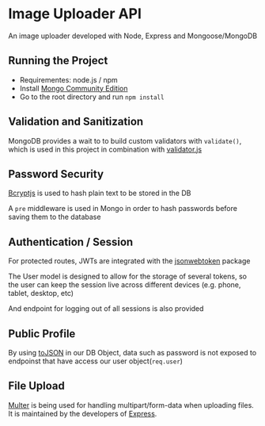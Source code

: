 # Image Uploader API

An image uploader developed with Node, Express and Mongoose/MongoDB

## Running the Project

- Requirementes: node.js / npm
- Install [Mongo Community Edition](https://docs.mongodb.com/manual/tutorial/install-mongodb-on-os-x/)
- Go to the root directory and run `npm install`

## Validation and Sanitization

MongoDB provides a wait to to build custom validators with `validate()`, which is used in this project in combination with [validator.js](https://www.npmjs.com/package/validator)

## Password Security

[Bcryptjs](https://www.npmjs.com/package/bcryptjs) is used to hash plain text to be stored in the DB

A `pre` middleware is used in Mongo in order to hash passwords before saving them to the database

## Authentication / Session

For protected routes, JWTs are integrated with the [jsonwebtoken](https://www.npmjs.com/package/jsonwebtoken) package

The User model is designed to allow for the storage of several tokens, so the user can keep the session live across different devices (e.g. phone, tablet, desktop, etc)

And endpoint for logging out of all sessions is also provided

## Public Profile

By using [toJSON](https://developer.mozilla.org/en-US/docs/Web/JavaScript/Reference/Global_Objects/Date/toJSON) in our DB Object, data such as password is not exposed to endpoinst that have access our user object(`req.user`)


## File Upload

[Multer](https://www.npmjs.com/package/multer) is being used for handling multipart/form-data when uploading files. It is maintained by the developers of [Express](https://github.com/expressjs).

